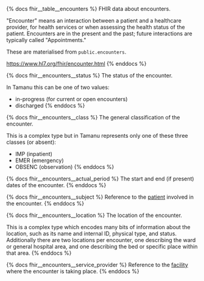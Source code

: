 {% docs fhir__table__encounters %}
FHIR data about encounters.

"Encounter" means an interaction between a patient and a healthcare provider, for health services or
when assessing the health status of the patient. Encounters are in the present and the past; future
interactions are typically called "Appointments."

These are materialised from `public.encounters`.

<https://www.hl7.org/fhir/encounter.html>
{% enddocs %}

{% docs fhir__encounters__status %}
The status of the encounter.

In Tamanu this can be one of two values:

- in-progress (for current or open encounters)
- discharged
{% enddocs %}

{% docs fhir__encounters__class %}
The general classification of the encounter.

This is a complex type but in Tamanu represents only one of these three classes (or absent):

- IMP (inpatient)
- EMER (emergency)
- OBSENC (observation)
{% enddocs %}

{% docs fhir__encounters__actual_period %}
The start and end (if present) dates of the encounter.
{% enddocs %}

{% docs fhir__encounters__subject %}
Reference to the [patient](#!/source/source.tamanu.fhir__tamanu.patients) involved in the encounter.
{% enddocs %}

{% docs fhir__encounters__location %}
The location of the encounter.

This is a complex type which encodes many bits of information about the location, such as its name
and internal ID, physical type, and status. Additionally there are two locations per encounter, one
describing the ward or general hospital area, and one describing the bed or specific place within
that area.
{% enddocs %}

{% docs fhir__encounters__service_provider %}
Reference to the [facility](#!/source/source.tamanu.fhir__tamanu.facilities) where the encounter is
taking place.
{% enddocs %}
